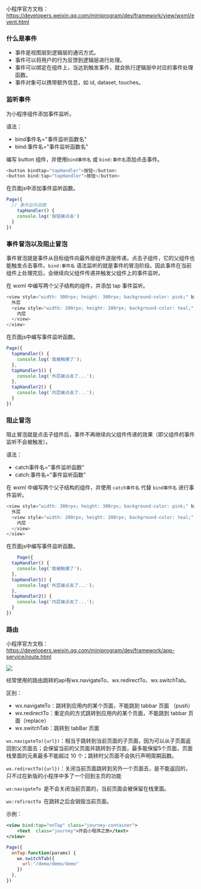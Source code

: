 

小程序官方文档：https://developers.weixin.qq.com/miniprogram/dev/framework/view/wxml/event.html

### 什么是事件

- 事件是视图层到逻辑层的通讯方式。
- 事件可以将用户的行为反馈到逻辑层进行处理。
- 事件可以绑定在组件上，当达到触发事件，就会执行逻辑层中对应的事件处理函数。
- 事件对象可以携带额外信息，如 id, dataset, touches。

### 监听事件

为小程序组件添加事件监听。

语法：

- bind事件名="事件监听函数名"
- bind:事件名="事件监听函数名"

编写 button 组件，并使用`bind事件名` 或 `bind:事件名`添加点击事件。

```js
<button bindtap="tapHandler">按钮</button>
<button bind:tap="tapHandler">按钮</button>
```

在页面js中添加事件监听函数。

```js
Page({
  // 事件监听函数
	tapHandler() {
  	console.log('按钮被点击')
  }
})
```

### 事件冒泡以及阻止冒泡

事件冒泡就是事件从目标组件向最外层组件逐层传递。点击子组件，它的父组件也能触发点击事件。`bind:事件名` 语法监听的就是事件的冒泡阶段。因此事件在当前组件上处理完后，会继续向父组件传递并触发父组件上的事件监听。

在 wxml 中编写两个父子结构的组件，并添加 tap 事件监听。

```js
<view style="width: 300rpx; height: 300rpx; background-color: pink;" bind:tap="tapHandler1">
  外层
  <view style="width: 200rpx; height: 200rpx; background-color: teal;" bind:tap="tapHandler2">
    内层
  </view>
</view>
```

在页面js中编写事件监听函数。

```js
Page({
  tapHandler() {
    console.log('我被触摸了');
  },
  tapHandler1() {
    console.log('外层被点击了...');
  },
  tapHandler2() {
    console.log('内层被点击了...');
  }
})

```

### 阻止冒泡

阻止冒泡就是点击子组件后，事件不再继续向父组件传递的效果（即父组件的事件监听不会被触发）。

语法：

- catch事件名="事件监听函数"
- catch:事件名="事件监听函数"

在 wxml 中编写两个父子结构的组件，并使用 `catch事件名` 代替 `bind事件名` 进行事件监听。

```js
<view style="width: 300rpx; height: 300rpx; background-color: pink;" bind:tap="tapHandler1">
  外层
  <view style="width: 200rpx; height: 200rpx; background-color: teal;" catch:tap="tapHandler2">
    内层
  </view>
</view>
```

在页面js中编写事件监听函数。

```js
    Page({
  tapHandler() {
    console.log('我被触摸了');
  },
  tapHandler1() {
    console.log('外层被点击了...');
  },
  tapHandler2() {
    console.log('内层被点击了...');
  }
})
```

### 路由

小程序官方文档：https://developers.weixin.qq.com/miniprogram/dev/framework/app-service/route.html

![](https://picx.zhimg.com/80/v2-313db01d07a39a0ddde6fc900799ed95_720w.png)

经常使用的路由跳转的api有wx.navigateTo、wx.redirectTo、wx.switchTab。

区别：

- wx.navigateTo：跳转到应用内的某个页面，不能跳到 tabbar 页面 （push）
- wx.redirectTo：重定向的方式跳转到应用内的某个页面，不能跳到 tabbar 页面（replace）
- wx.switchTab：跳转到 tabBar 页面

`wx.navigateTo({url})`：相当于跳转到当前页面的子页面，因为可以从子页面返回到父页面去；会保留当前的父页面并跳转到子页面，最多能保留5个页面，页面栈里面的元素最多不能超过 10 个；跳转时父页面不会执行声明周期函数。

`wx.redirectTo({url})`：关闭当前页面跳转到另外一个页面去，是不能返回的，只不过在新版的小程序中多了一个回到主页的功能

`wx:navigateTo `是不会关闭当前页面的，当前页面会被保留在栈里面。

`wx:refirectTo `在跳转之后会销毁当前页面。



示例：

````xml
<view bind:tap="onTap" class="journey-container">
    <text  class="journey">开启小程序之旅</text>
</view>
````

````js
Page({
  onTap:function(params) {
    wx.switchTab({
      url:"/demo/demo/demo"
    })
  },  
})
````

